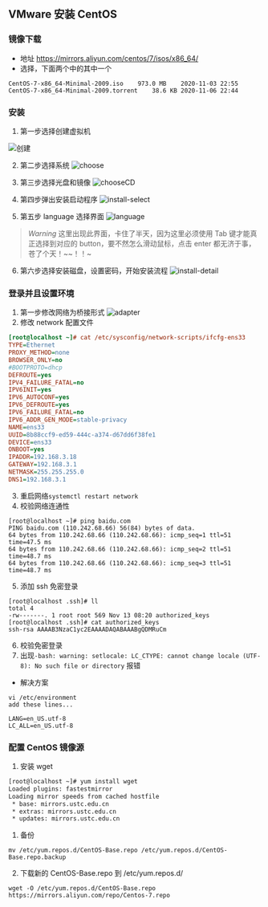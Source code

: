 ## VMware 安装 CentOS

### 镜像下载

- 地址 https://mirrors.aliyun.com/centos/7/isos/x86_64/
- 选择，下面两个中的其中一个

```text
CentOS-7-x86_64-Minimal-2009.iso	973.0 MB	2020-11-03 22:55
CentOS-7-x86_64-Minimal-2009.torrent	38.6 KB	2020-11-06 22:44
```

### 安装

1. 第一步选择创建虚拟机

![创建](../resouce/create.png)

2. 第二步选择系统
   ![choose](../resouce/choose.png)

3. 第三步选择光盘和镜像
   ![chooseCD](../resouce/chooseCD.png)

4. 第四步弹出安装启动程序
   ![install-select](../resouce/install-select.png)

5. 第五步 language 选择界面
   ![language](../resouce/language-select.png)

> _Warning_ 这里出现此界面，卡住了半天，因为这里必须使用 Tab 键才能真正选择到对应的 button，要不然怎么滑动鼠标，点击 enter 都无济于事，苍了个天！~~！！~

6. 第六步选择安装磁盘，设置密码，开始安装流程
   ![install-detail](../resouce/install-detail.png)

### 登录并且设置环境

1. 第一步修改网络为桥接形式
   ![adapter](../resouce/u-network-adapter.png)
2. 修改 network 配置文件

```ini
[root@localhost ~]# cat /etc/sysconfig/network-scripts/ifcfg-ens33
TYPE=Ethernet
PROXY_METHOD=none
BROWSER_ONLY=no
#BOOTPROTO=dhcp
DEFROUTE=yes
IPV4_FAILURE_FATAL=no
IPV6INIT=yes
IPV6_AUTOCONF=yes
IPV6_DEFROUTE=yes
IPV6_FAILURE_FATAL=no
IPV6_ADDR_GEN_MODE=stable-privacy
NAME=ens33
UUID=8b88ccf9-ed59-444c-a374-d67dd6f38fe1
DEVICE=ens33
ONBOOT=yes
IPADDR=192.168.3.18
GATEWAY=192.168.3.1
NETMASK=255.255.255.0
DNS1=192.168.3.1
```

3. 重启网络`systemctl restart network`
4. 校验网络连通性

```shell
[root@localhost ~]# ping baidu.com
PING baidu.com (110.242.68.66) 56(84) bytes of data.
64 bytes from 110.242.68.66 (110.242.68.66): icmp_seq=1 ttl=51 time=47.5 ms
64 bytes from 110.242.68.66 (110.242.68.66): icmp_seq=2 ttl=51 time=48.7 ms
64 bytes from 110.242.68.66 (110.242.68.66): icmp_seq=3 ttl=51 time=48.7 ms
```

5. 添加 ssh 免密登录

```shell
[root@localhost .ssh]# ll
total 4
-rw-------. 1 root root 569 Nov 13 08:20 authorized_keys
[root@localhost .ssh]# cat authorized_keys
ssh-rsa AAAAB3NzaC1yc2EAAAADAQABAAABgQDMRuCm
```

6. 校验免密登录
7. 出现`-bash: warning: setlocale: LC_CTYPE: cannot change locale (UTF-8): No such file or directory` 报错

- 解决方案

```shell
vi /etc/environment
add these lines...

LANG=en_US.utf-8
LC_ALL=en_US.utf-8
```

### 配置 CentOS 镜像源

1. 安装 wget

```bash
[root@localhost ~]# yum install wget
Loaded plugins: fastestmirror
Loading mirror speeds from cached hostfile
 * base: mirrors.ustc.edu.cn
 * extras: mirrors.ustc.edu.cn
 * updates: mirrors.ustc.edu.cn
```

1. 备份

```shell
mv /etc/yum.repos.d/CentOS-Base.repo /etc/yum.repos.d/CentOS-Base.repo.backup
```

2. 下载新的 CentOS-Base.repo 到 /etc/yum.repos.d/

```curl
wget -O /etc/yum.repos.d/CentOS-Base.repo https://mirrors.aliyun.com/repo/Centos-7.repo
```
